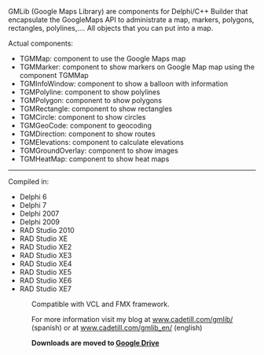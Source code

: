 <p>GMLib (Google Maps Library) are components for Delphi/C++ Builder that encapsulate the GoogleMaps API to administrate a map, markers, polygons, rectangles, polylines,.... All objects that you can put into a map.</p>

<p>Actual components:</p>
<ul>
<li>TGMMap: component to use the Google Maps map</li>
<li>TGMMarker: component to show markers on Google Map map using the component TGMMap</li>
<li>TGMInfoWindow: component to show a balloon with information</li>
<li>TGMPolyline: component to show polylines</li>
<li>TGMPolygon: component to show polygons</li>
<li>TGMRectangle: component to show rectangles</li>
<li>TGMCircle: component to show circles</li>
<li>TGMGeoCode:  component to geocoding</li>
<li>TGMDirection: component to show routes</li>
<li>TGMElevations: component to calculate elevations</li>
<li>TGMGroundOverlay: component to show images</li>
<li>TGMHeatMap: component to show heat maps</li>
</ul>


---


<p>Compiled in:</p>
<ul>
<li>Delphi 6</li>
<li>Delphi 7</li>
<li>Delphi 2007</li>
<li>Delphi 2009</li>
<li>RAD Studio 2010</li>
<li>RAD Studio XE</li>
<li>RAD Studio XE2</li>
<li>RAD Studio XE3</li>
<li>RAD Studio XE4</li>
<li>RAD Studio XE5</li>
<li>RAD Studio XE6</li>
<li>RAD Studio XE7</li>
<ul>

<p>Compatible with VCL and FMX framework.</p>

<p>For more information visit my blog at <a href='http://www.cadetill.com/gmlib/'>www.cadetill.com/gmlib/</a> (spanish) or at <a href='http://www.cadetill.com/gmlib_en/'>www.cadetill.com/gmlib_en/</a> (english)</p>

<p><strong>Downloads are moved to <a href='https://drive.google.com/folderview?id=0BxqewUbRmUsOQ2ttRVV2YjNDX28&usp=sharing'>Google Drive</a></strong></p>